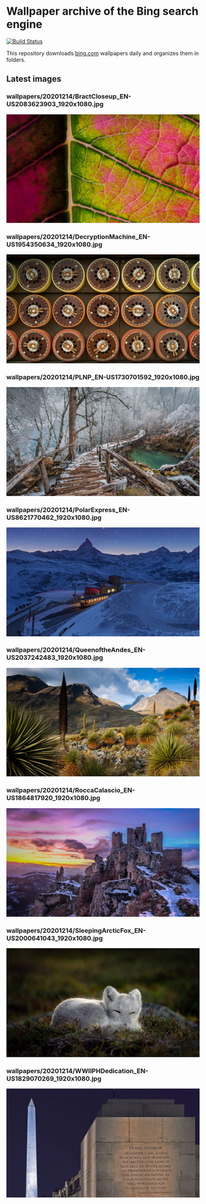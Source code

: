# Wallpaper archive of the Bing search engine

[![Build Status](https://travis-ci.org/kijart/bing-daily-images-dl.svg?branch=wallpapers)](https://travis-ci.org/kijart/bing-daily-images-dl)

This repository downloads [bing.com](https://www.bing.com) wallpapers daily and organizes them in folders.

## Latest images

<!-- Wallpapers -->

### wallpapers/20201214/BractCloseup_EN-US2083623903_1920x1080.jpg

![wallpapers/20201214/BractCloseup_EN-US2083623903_1920x1080.jpg](wallpapers/20201214/BractCloseup_EN-US2083623903_1920x1080.jpg)

### wallpapers/20201214/DecryptionMachine_EN-US1954350634_1920x1080.jpg

![wallpapers/20201214/DecryptionMachine_EN-US1954350634_1920x1080.jpg](wallpapers/20201214/DecryptionMachine_EN-US1954350634_1920x1080.jpg)

### wallpapers/20201214/PLNP_EN-US1730701592_1920x1080.jpg

![wallpapers/20201214/PLNP_EN-US1730701592_1920x1080.jpg](wallpapers/20201214/PLNP_EN-US1730701592_1920x1080.jpg)

### wallpapers/20201214/PolarExpress_EN-US8621770462_1920x1080.jpg

![wallpapers/20201214/PolarExpress_EN-US8621770462_1920x1080.jpg](wallpapers/20201214/PolarExpress_EN-US8621770462_1920x1080.jpg)

### wallpapers/20201214/QueenoftheAndes_EN-US2037242483_1920x1080.jpg

![wallpapers/20201214/QueenoftheAndes_EN-US2037242483_1920x1080.jpg](wallpapers/20201214/QueenoftheAndes_EN-US2037242483_1920x1080.jpg)

### wallpapers/20201214/RoccaCalascio_EN-US1864817920_1920x1080.jpg

![wallpapers/20201214/RoccaCalascio_EN-US1864817920_1920x1080.jpg](wallpapers/20201214/RoccaCalascio_EN-US1864817920_1920x1080.jpg)

### wallpapers/20201214/SleepingArcticFox_EN-US2000641043_1920x1080.jpg

![wallpapers/20201214/SleepingArcticFox_EN-US2000641043_1920x1080.jpg](wallpapers/20201214/SleepingArcticFox_EN-US2000641043_1920x1080.jpg)

### wallpapers/20201214/WWIIPHDedication_EN-US1829070269_1920x1080.jpg

![wallpapers/20201214/WWIIPHDedication_EN-US1829070269_1920x1080.jpg](wallpapers/20201214/WWIIPHDedication_EN-US1829070269_1920x1080.jpg)

